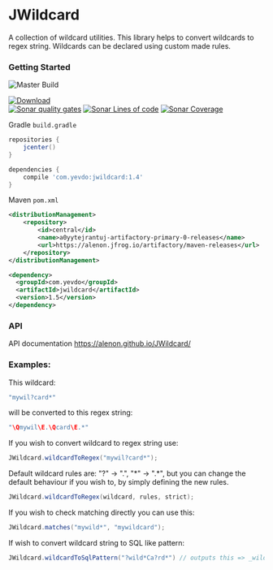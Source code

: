 # JWildcard

A collection of wildcard utilities. This library helps to convert wildcards to regex string. Wildcards can be declared using custom made rules.


### Getting Started

![Master Build](https://github.com/alenon/JWildcard/workflows/Java%20CI%20with%20Maven/badge.svg)

[![Download](https://api.bintray.com/packages/yevdo/jwildcard/jwildcard/images/download.svg)](https://bintray.com/yevdo/jwildcard/jwildcard/_latestVersion)
<br />
[![Sonar quality gates](https://sonarcloud.io/api/project_badges/measure?project=com.yevdo.jwildcard&metric=alert_status)](https://sonarcloud.io/dashboard?id=com.yevdo.jwildcard)
[![Sonar Lines of code](https://sonarcloud.io/api/project_badges/measure?project=com.yevdo.jwildcard&metric=ncloc)](https://sonarcloud.io/dashboard?id=com.yevdo.jwildcard)
[![Sonar Coverage](https://sonarcloud.io/api/project_badges/measure?project=com.yevdo.jwildcard&metric=coverage&123)](https://sonarcloud.io/dashboard?id=com.yevdo.jwildcard)

Gradle <code>build.gradle</code>
```gradle
repositories {
    jcenter()
}

dependencies {
    compile 'com.yevdo:jwildcard:1.4'
}
```

Maven <code>pom.xml</code>
```xml
<distributionManagement>
    <repository>
        <id>central</id>
        <name>a0yytejrantuj-artifactory-primary-0-releases</name>
        <url>https://alenon.jfrog.io/artifactory/maven-releases</url>
    </repository>
</distributionManagement>

<dependency>
  <groupId>com.yevdo</groupId>
  <artifactId>jwildcard</artifactId>
  <version>1.5</version>
</dependency>
```
### API
API documentation https://alenon.github.io/JWildcard/

### Examples:

This wildcard:
```java
"mywil?card*"
```
will be converted to this regex string:
```java
"\Qmywil\E.\Qcard\E.*"
```
If you wish to convert wildcard to regex string use:
```java
JWildcard.wildcardToRegex("mywil?card*");
```
Default wildcard rules are: "?" -> ".", "\*" -> ".\*", but you can change the default behaviour if you wish to, by simply defining the new rules.
```java
JWildcard.wildcardToRegex(wildcard, rules, strict);
```
If you wish to check matching directly you can use this:
```java
JWildcard.matches("mywild*", "mywildcard");
```

If wish to convert wildcard string to SQL like pattern:
```java
JWildcard.wildcardToSqlPattern("?wild*Ca?rd*") // outputs this => _wild%Ca_rd%
```
